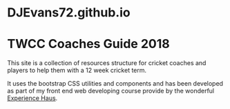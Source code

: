 # DJEvans72.github.io

# TWCC Coaches Guide 2018

This site is a collection of resources structure for cricket coaches and
players to help them with a 12 week cricket term.

It uses the bootstrap CSS utilities and components and has been developed
as part of my front end web developing course provide by the wonderful [Experience Haus](https://experiencehaus.com).
